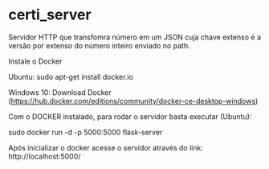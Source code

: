 # certi_server
Servidor HTTP que transfomra número em um JSON cuja chave extenso é a versão por  extenso do número inteiro enviado no path.

Instale o Docker


Ubuntu:  sudo apt-get install docker.io

Windows 10:  Download Docker (https://hub.docker.com/editions/community/docker-ce-desktop-windows)


Com o DOCKER instalado, para rodar o servidor basta executar (Ubuntu):

sudo docker run -d -p 5000:5000 flask-server


Após inicializar o docker acesse o servidor através do link:
http://localhost:5000/
